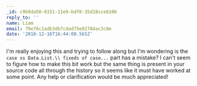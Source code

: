 ```yaml
---
_id: c9b9da50-0151-11e9-bdf0-35d18cce6106
reply_to: ''
name: Liam
email: 79e76c1adb3db7cdad75e82784ac3c0e
date: '2018-12-16T16:44:00.565Z'
---
```

I'm really enjoying this and trying to follow along but I'm wondering is the ```case xs Data.List.\\ fixeds of case...``` part has a mistake? I can't seem to figure how to make this bit work but the same thing is present in your source code all through the history so it seems like it must have worked at some point. Any help or clarification would be much appreciated!
